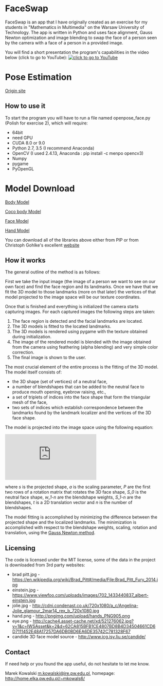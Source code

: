 # FaceSwap #
FaceSwap is an app that I have originally created as an exercise for my students in "Mathematics in Multimedia" on the Warsaw University of Technology.
The app is written in Python and uses face alignment, Gauss Newton optimization and image blending to swap the face of a person seen by the camera with a face of a person in a provided image.

You will find a short presentation the program's capabilities in the video below (click to go to YouTube):
[![click to go to YouTube](http://img.youtube.com/vi/yZRuSsyxvos/0.jpg)](http://www.youtube.com/watch?v=yZRuSsyxvos)

# Pose Estimation #
 [Origin site](https://github.com/ZheC/Realtime_Multi-Person_Pose_Estimation)

## How to use it ##
To start the program you will have to run a file named openpose_face.py (Polish for exercise 2), which will require:
  * 64bit
  * need GPU
  * CUDA 8.0 or 9.0
  * Python 2.7, 3.5 (I recommend Anaconda)
  * OpenCV (I used 2.4.13, Anaconda : pip install -c menpo opencv3)
  * Numpy
  * pygame
  * PyOpenGL

# Model Download #
 [Body Model](http://posefs1.perception.cs.cmu.edu/OpenPose/models/pose/body_25/pose_iter_584000.caffemodel)
 
 [Coco body Model](http://posefs1.perception.cs.cmu.edu/OpenPose/models/pose/coco/pose_iter_440000.caffemodel)
 
 [Face Model](http://posefs1.perception.cs.cmu.edu/OpenPose/models/face/pose_iter_116000.caffemodel)
 
 [Hand Model](http://posefs1.perception.cs.cmu.edu/OpenPose/models/hand/pose_iter_160000.caffemodel)

You can download all of the libraries above either from PIP or from Christoph Gohlke's excellent [website]( http://www.lfd.uci.edu/~gohlke/pythonlibs/)


## How it works ##
The general outline of the method is as follows:

First we take the input image (the image of a person we want to see on our own face) and find the face region and its landmarks. Once we have that we fit the 3D model to those landmarks (more on that later) the vertices of that model projected to the image space will be our texture coordinates. 

Once that is finished and everything is initialized the camera starts capturing images. For each captured images the following steps are taken:

1. The face region is detected and the facial landmarks are located.
2. The 3D models is fitted to the located landmarks.
3. The 3D models is rendered using pygame with the texture obtained during initialization.
4. The image of the rendered model is blended with the image obtained from the camera using feathering (alpha blending) and very simple color correction.
5. The final image is shown to the user.

The most crucial element of the entire process is the fitting of the 3D model. The model itself consists of:
  * the 3D shape (set of vertices) of a neutral face,
  * a number of blendshapes that can be added to the neutral face to produce mouth opening, eyebrow raising, etc.,
  * a set of triplets of indices into the face shape that form the triangular mesh of the face,
  * two sets of indices which establish correspondence between the landmarks found by the landmark localizer and the vertices of the 3D face shape.

The model is projected into the image space using the following equation:

![equation](http://home.elka.pw.edu.pl/~mkowals6/lib/exe/fetch.php?media=faceswap_equation.png)

where *s* is the projected shape, *a* is the scaling parameter, *P* are the first two rows of a rotation matrix that rotates the 3D face shape, *S_0* is the neutral face shape, *w_1-n* are the blendshape weights, *S_1-n* are the blendshapes, *t* is a 2D translation vector and *n* is the number of blendshapes.

The model fitting is accomplished by minimizing the difference between the projected shape and the localized landmarks. The minimization is accomplished with respect to the blendshape weights, scaling, rotation and translation, using the [Gauss Newton method](https://en.wikipedia.org/wiki/Gauss%E2%80%93Newton_algorithm).

## Licensing ##
The code is licensed under the MIT license, some of the data in the project is downloaded from 3rd party websites:
  * brad pitt.jpg - https://en.wikipedia.org/wiki/Brad_Pitt#/media/File:Brad_Pitt_Fury_2014.jpg
  * einstein.jpg - https://www.viewfoo.com/uploads/images/702_1433440837_albert-einstein.jpg
  * jolie.jpg - http://cdni.condenast.co.uk/720x1080/a_c/Angelina-Jolie_glamour_2mar14_rex_b_720x1080.jpg
  * hand.png - http://pngimg.com/upload/hands_PNG905.png
  * eye.png - http://cache4.asset-cache.net/xd/521276062.jpg?v=1&c=IWSAsset&k=2&d=62CA815BFB1CE4807BD8B4D34504661CD6D7111452E48A17257DA6DB0BD6EA6DE35742C781328F67
  * candide 3D face model source - http://www.icg.isy.liu.se/candide/
  
## Contact ##
If need help or you found the app useful, do not hesitate to let me know. 

Marek Kowalski <m.kowalski@ire.pw.edu.pl>, homepage: http://home.elka.pw.edu.pl/~mkowals6/
  
  
